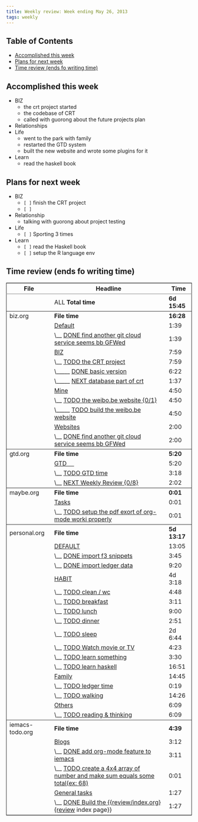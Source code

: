 ```yaml
---
title: Weekly review: Week ending May 26, 2013 
tags: weekly
---
```

<div id="table-of-contents">
<h2>Table of Contents</h2>
<div id="text-table-of-contents">
<ul>
<li><a href="#sec-1">Accomplished  this week</a></li>
<li><a href="#sec-2">Plans for next week</a></li>
<li><a href="#sec-3">Time review (ends fo writing time)</a></li>
</ul>
</div>
</div>


<div id="outline-container-sec-1" class="outline-2">
<h2 id="sec-1">Accomplished  this week</h2>
<div class="outline-text-2" id="text-1">
<ul class="org-ul">
<li>BIZ
<ul class="org-ul">
<li>the crt project started 
</li>
<li>the codebase of CRT
</li>
<li>called with guorong about the future projects plan
</li>
</ul>
</li>
<li>Relationships
</li>
<li>Life
<ul class="org-ul">
<li>went to the park with family
</li>
<li>restarted the GTD system  
</li>
<li>built the new website and wrote some plugins for it 
</li>
</ul>
</li>
<li>Learn
<ul class="org-ul">
<li>read the haskell book
</li>
</ul>
</li>
</ul>
</div>
</div>
<div id="outline-container-sec-2" class="outline-2">
<h2 id="sec-2">Plans for next week</h2>
<div class="outline-text-2" id="text-2">
<ul class="org-ul">
<li>BIZ
<ul class="org-ul">
<li><code>[&#xa0;]</code> finish the CRT project
</li>
<li><code>[&#xa0;]</code> </li>
</ul>
</li>
<li>Relationship
<ul class="org-ul">
<li>talking with guorong about project testing 
</li>
</ul>
</li>
<li>Life
<ul class="org-ul">
<li><code>[&#xa0;]</code> Sporting 3 times 
</li>
</ul>
</li>
<li>Learn
<ul class="org-ul">
<li><code>[&#xa0;]</code> read the Haskell book
</li>
<li><code>[&#xa0;]</code> setup the R language env 
</li>
</ul>
</li>
</ul>
</div>
</div>

<div id="outline-container-sec-3" class="outline-2">
<h2 id="sec-3">Time review (ends fo writing time)</h2>
<div class="outline-text-2" id="text-3">
<table border="2" cellspacing="0" cellpadding="6" rules="groups" frame="hsides" class="table">


<colgroup>
<col  class="left" />

<col  class="left" />

<col  class="right" />
</colgroup>
<thead>
<tr>
<th scope="col" class="left">File</th>
<th scope="col" class="left">Headline</th>
<th scope="col" class="right">Time</th>
</tr>
</thead>
<tbody>
<tr>
<td class="left">&#xa0;</td>
<td class="left">ALL <b>Total time</b></td>
<td class="right"><b>6d 15:45</b></td>
</tr>
</tbody>
<tbody>
<tr>
<td class="left">biz.org</td>
<td class="left"><b>File time</b></td>
<td class="right"><b>16:28</b></td>
</tr>

<tr>
<td class="left">&#xa0;</td>
<td class="left"><a href="file:///home/eggcaker/.org-files/biz.md">Default</a></td>
<td class="right">1:39</td>
</tr>

<tr>
<td class="left">&#xa0;</td>
<td class="left">\__ <a href="file:///home/eggcaker/.org-files/biz.md">DONE find another git cloud service seems bb GFWed</a></td>
<td class="right">1:39</td>
</tr>

<tr>
<td class="left">&#xa0;</td>
<td class="left"><a href="file:///home/eggcaker/.org-files/biz.md">BIZ</a></td>
<td class="right">7:59</td>
</tr>

<tr>
<td class="left">&#xa0;</td>
<td class="left">\__ <a href="file:///home/eggcaker/.org-files/biz.md">TODO the CRT project</a></td>
<td class="right">7:59</td>
</tr>

<tr>
<td class="left">&#xa0;</td>
<td class="left">\_____ <a href="file:///home/eggcaker/.org-files/biz.md">DONE basic version</a></td>
<td class="right">6:22</td>
</tr>

<tr>
<td class="left">&#xa0;</td>
<td class="left">\_____ <a href="file:///home/eggcaker/.org-files/biz.md">NEXT database part of crt</a></td>
<td class="right">1:37</td>
</tr>

<tr>
<td class="left">&#xa0;</td>
<td class="left"><a href="file:///home/eggcaker/.org-files/biz.md">Mine</a></td>
<td class="right">4:50</td>
</tr>

<tr>
<td class="left">&#xa0;</td>
<td class="left">\__ <a href="file:///home/eggcaker/.org-files/biz.md">TODO the weibo.be website {0/1}</a></td>
<td class="right">4:50</td>
</tr>

<tr>
<td class="left">&#xa0;</td>
<td class="left">\_____ <a href="file:///home/eggcaker/.org-files/biz.md">TODO build the weibo.be website</a></td>
<td class="right">4:50</td>
</tr>

<tr>
<td class="left">&#xa0;</td>
<td class="left"><a href="file:///home/eggcaker/.org-files/biz.md">Websites</a></td>
<td class="right">2:00</td>
</tr>

<tr>
<td class="left">&#xa0;</td>
<td class="left">\__ <a href="file:///home/eggcaker/.org-files/biz.md">DONE find another git cloud service seems bb GFWed</a></td>
<td class="right">2:00</td>
</tr>
</tbody>
<tbody>
<tr>
<td class="left">gtd.org</td>
<td class="left"><b>File time</b></td>
<td class="right"><b>5:20</b></td>
</tr>

<tr>
<td class="left">&#xa0;</td>
<td class="left"><a href="file:///home/eggcaker/.org-files/gtd.md">GTD 　</a></td>
<td class="right">5:20</td>
</tr>

<tr>
<td class="left">&#xa0;</td>
<td class="left">\__ <a href="file:///home/eggcaker/.org-files/gtd.md">TODO GTD time</a></td>
<td class="right">3:18</td>
</tr>

<tr>
<td class="left">&#xa0;</td>
<td class="left">\__ <a href="file:///home/eggcaker/.org-files/gtd.md">NEXT Weekly Review {0/8}</a></td>
<td class="right">2:02</td>
</tr>
</tbody>
<tbody>
<tr>
<td class="left">maybe.org</td>
<td class="left"><b>File time</b></td>
<td class="right"><b>0:01</b></td>
</tr>

<tr>
<td class="left">&#xa0;</td>
<td class="left"><a href="file:///home/eggcaker/.org-files/maybe.md">Tasks</a></td>
<td class="right">0:01</td>
</tr>

<tr>
<td class="left">&#xa0;</td>
<td class="left">\__ <a href="file:///home/eggcaker/.org-files/maybe.md">TODO setup the pdf exort of org-mode worki properly</a></td>
<td class="right">0:01</td>
</tr>
</tbody>
<tbody>
<tr>
<td class="left">personal.org</td>
<td class="left"><b>File time</b></td>
<td class="right"><b>5d 13:17</b></td>
</tr>

<tr>
<td class="left">&#xa0;</td>
<td class="left"><a href="file:///home/eggcaker/.org-files/personal.md">DEFAULT</a></td>
<td class="right">13:05</td>
</tr>

<tr>
<td class="left">&#xa0;</td>
<td class="left">\__ <a href="file:///home/eggcaker/.org-files/personal.md">DONE import f3 snippets</a></td>
<td class="right">3:45</td>
</tr>

<tr>
<td class="left">&#xa0;</td>
<td class="left">\__ <a href="file:///home/eggcaker/.org-files/personal.md">DONE import ledger data</a></td>
<td class="right">9:20</td>
</tr>

<tr>
<td class="left">&#xa0;</td>
<td class="left"><a href="file:///home/eggcaker/.org-files/personal.md">HABIT</a></td>
<td class="right">4d 3:18</td>
</tr>

<tr>
<td class="left">&#xa0;</td>
<td class="left">\__ <a href="file:///home/eggcaker/.org-files/personal.md">TODO clean / wc</a></td>
<td class="right">4:48</td>
</tr>

<tr>
<td class="left">&#xa0;</td>
<td class="left">\__ <a href="file:///home/eggcaker/.org-files/personal.md">TODO breakfast</a></td>
<td class="right">3:11</td>
</tr>

<tr>
<td class="left">&#xa0;</td>
<td class="left">\__ <a href="file:///home/eggcaker/.org-files/personal.md">TODO lunch</a></td>
<td class="right">9:00</td>
</tr>

<tr>
<td class="left">&#xa0;</td>
<td class="left">\__ <a href="file:///home/eggcaker/.org-files/personal.md">TODO dinner</a></td>
<td class="right">2:51</td>
</tr>

<tr>
<td class="left">&#xa0;</td>
<td class="left">\__ <a href="file:///home/eggcaker/.org-files/personal.md">TODO sleep</a></td>
<td class="right">2d 6:44</td>
</tr>

<tr>
<td class="left">&#xa0;</td>
<td class="left">\__ <a href="file:///home/eggcaker/.org-files/personal.md">TODO Watch movie or TV</a></td>
<td class="right">4:23</td>
</tr>

<tr>
<td class="left">&#xa0;</td>
<td class="left">\__ <a href="file:///home/eggcaker/.org-files/personal.md">TODO learn something</a></td>
<td class="right">3:30</td>
</tr>

<tr>
<td class="left">&#xa0;</td>
<td class="left">\__ <a href="file:///home/eggcaker/.org-files/personal.md">TODO learn haskell</a></td>
<td class="right">16:51</td>
</tr>

<tr>
<td class="left">&#xa0;</td>
<td class="left"><a href="file:///home/eggcaker/.org-files/personal.md">Family</a></td>
<td class="right">14:45</td>
</tr>

<tr>
<td class="left">&#xa0;</td>
<td class="left">\__ <a href="file:///home/eggcaker/.org-files/personal.md">TODO ledger time</a></td>
<td class="right">0:19</td>
</tr>

<tr>
<td class="left">&#xa0;</td>
<td class="left">\__ <a href="file:///home/eggcaker/.org-files/personal.md">TODO walking</a></td>
<td class="right">14:26</td>
</tr>

<tr>
<td class="left">&#xa0;</td>
<td class="left"><a href="file:///home/eggcaker/.org-files/personal.md">Others</a></td>
<td class="right">6:09</td>
</tr>

<tr>
<td class="left">&#xa0;</td>
<td class="left">\__ <a href="file:///home/eggcaker/.org-files/personal.md">TODO reading &amp; thinking</a></td>
<td class="right">6:09</td>
</tr>
</tbody>
<tbody>
<tr>
<td class="left">iemacs-todo.org</td>
<td class="left"><b>File time</b></td>
<td class="right"><b>4:39</b></td>
</tr>

<tr>
<td class="left">&#xa0;</td>
<td class="left"><a href="file:///home/eggcaker/src/personal/iemacs.com/iemacs-todo.md">Blogs</a></td>
<td class="right">3:12</td>
</tr>

<tr>
<td class="left">&#xa0;</td>
<td class="left">\__ <a href="file:///home/eggcaker/src/personal/iemacs.com/iemacs-todo.md">DONE add org-mode feature to iemacs</a></td>
<td class="right">3:11</td>
</tr>

<tr>
<td class="left">&#xa0;</td>
<td class="left">\__ <a href="file:///home/eggcaker/src/personal/iemacs.com/iemacs-todo.md">TODO create a 4x4 array of number and make sum  equals some total(ex: 68)</a></td>
<td class="right">0:01</td>
</tr>

<tr>
<td class="left">&#xa0;</td>
<td class="left"><a href="file:///home/eggcaker/src/personal/iemacs.com/iemacs-todo.md">General tasks</a></td>
<td class="right">1:27</td>
</tr>

<tr>
<td class="left">&#xa0;</td>
<td class="left">\__ <a href="file:///home/eggcaker/src/personal/iemacs.com/iemacs-todo.md">DONE Build the {{<a href="review/index.org}{review">review/index.org}{review</a> index page}}</a></td>
<td class="right">1:27</td>
</tr>
</tbody>
</table>
</div>
</div>
